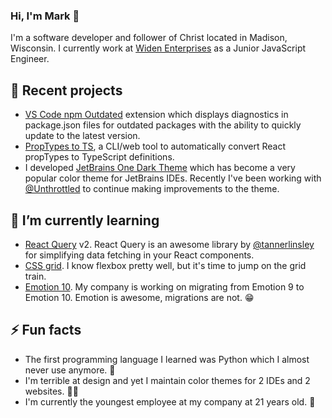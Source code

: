 ### Hi, I'm Mark 👋

I'm a software developer and follower of Christ located in Madison, Wisconsin. I currently work at [Widen Enterprises](https://github.com/Widen) as a Junior JavaScript Engineer.

## 🔭 Recent projects

- [VS Code npm Outdated](https://github.com/mskelton/vscode-npm-outdated) extension which displays diagnostics in package.json files for outdated packages with the ability to quickly update to the latest version.
- [PropTypes to TS](https://github.com/mskelton/prop-types-to-ts), a CLI/web tool to automatically convert React propTypes to TypeScript definitions.
- I developed [JetBrains One Dark Theme](https://github.com/one-dark/jetbrains-one-dark-theme) which has become a very popular color theme for JetBrains IDEs. Recently I've been working with [@Unthrottled](http://github.com/Unthrottled) to continue making improvements to the theme.

## 🌱 I’m currently learning

- [React Query](https://github.com/tannerlinsley/react-query) v2. React Query is an awesome library by [@tannerlinsley](http://github.com/tannerlinsley) for simplifying data fetching in your React components.
- [CSS grid](https://developer.mozilla.org/en-US/docs/Web/CSS/CSS_Grid_Layout). I know flexbox pretty well, but it's time to jump on the grid train.
- [Emotion 10](https://emotion.sh). My company is working on migrating from Emotion 9 to Emotion 10. Emotion is awesome, migrations are not. 😁

## ⚡ Fun facts

- The first programming language I learned was Python which I almost never use anymore. 🐍
- I'm terrible at design and yet I maintain color themes for 2 IDEs and 2 websites. 🤷‍♂️
- I'm currently the youngest employee at my company at 21 years old. 👶
